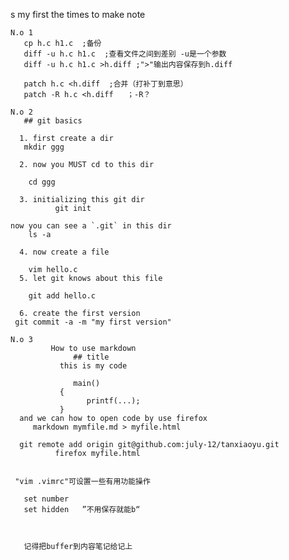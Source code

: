 s my first the times to make note 

    N.o 1
       cp h.c h1.c  ;备份
       diff -u h.c h1.c  ;查看文件之间到差别 -u是一个参数
       diff -u h.c h1.c >h.diff ;">"输出内容保存到h.diff

       patch h.c <h.diff  ;合并（打补丁到意思）
       patch -R h.c <h.diff   ；-R？

    N.o 2
       ## git basics

      1. first create a dir
       mkdir ggg

      2. now you MUST cd to this dir

        cd ggg

      3. initializing this git dir
              git init

    now you can see a `.git` in this dir
        ls -a

      4. now create a file

        vim hello.c
      5. let git knows about this file

        git add hello.c

      6. create the first version
     git commit -a -m "my first version"

    N.o 3
             How to use markdown
                  ## title
               this is my code

                  main()
               {
                     printf(...);
               }
      and we can how to open code by use firefox
         markdown mymfile.md > myfile.html

      git remote add origin git@github.com:july-12/tanxiaoyu.git
              firefox myfile.html


     "vim .vimrc"可设置一些有用功能操作

       set number
       set hidden   ”不用保存就能b“



       记得把buffer到内容笔记给记上


